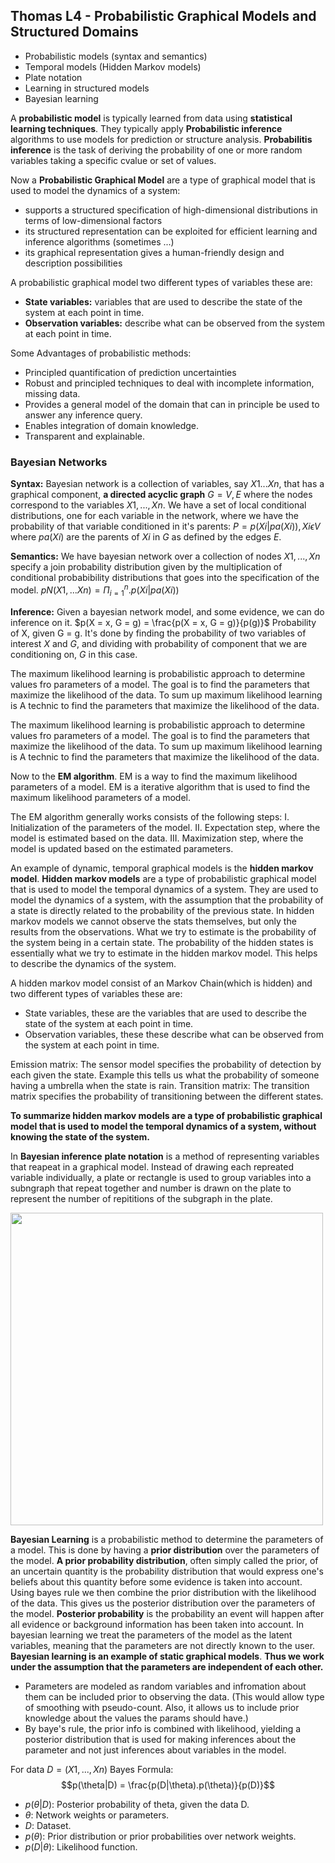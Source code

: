 ## Thomas L4 - Probabilistic Graphical Models and Structured Domains

-  Probabilistic models (syntax and semantics)
-  Temporal models (Hidden Markov models)
-  Plate notation
-  Learning in structured models
-  Bayesian learning

A **probabilistic model** is typically learned from data using **statistical learning techniques**. They typically apply **Probabilistic inference** algorithms to use models for prediction or structure analysis. **Probabilitis inference** is the task of deriving the probability of one or more random variables taking a specific cvalue or set of values.

 Now a **Probabilistic Graphical Model** are a type of graphical model that is used to model the dynamics of a system:
- supports a structured specification of high-dimensional distributions in terms of low-dimensional factors
- its structured representation can be exploited for efficient learning and inference algorithms (sometimes ...)
- its graphical representation gives a human-friendly design and description possibilities

A probabilistic graphical model two different types of variables these are: 
- **State variables:** variables that are used to describe the state of the system at each point in time.
- **Observation variables:** describe what can be observed from the system at each point in time.

Some Advantages of probabilistic methods:
- Principled quantification of prediction uncertainties
- Robust and principled techniques to deal with incomplete information, missing data. 
- Provides a general model of the domain that can in principle be used to answer any inference query.
- Enables integration of domain knowledge. 
- Transparent and explainable.
### Bayesian Networks

**Syntax:** Bayesian network is a collection of variables, say $X1...Xn$, that has a graphical component, **a directed acyclic graph** $G = {V, E}$ where the nodes correspond to the variables $X1,..., Xn$. We have a set of local conditional distributions, one for each variable in the network, where we have the probability of that variable conditioned in it's parents: $P = {p(Xi | pa(Xi)), Xi \epsilon V}$ where $pa(Xi)$ are the parents of $Xi$ in $G$ as defined by the edges $E$. 

**Semantics:** We have bayesian network over a collection of nodes $X1,..., Xn$ specify a join probability distribution given by the multiplication of conditional probabibility distributions that goes into the specification of the model. 
$pN(X1,...Xn) = \Pi_{i=1}^n.p(Xi | pa(Xi))$ 

**Inference:** Given a bayesian network model, and some evidence, we can do inference on it. 
$p(X = x, G = g) = \frac{p(X = x, G = g)}{p(g)}$ Probability of X, given G = g. It's done by finding the probability of two variables of interest $X$ and $G$, and dividing with probability of component that we are conditioning on, $G$ in this case. 

The maximum likelihood learning is probabilistic approach to determine values fro parameters of a model. The goal is to find the parameters that maximize the likelihood of the data. To sum up maximum likelihood learning is A technic to find the parameters that maximize the likelihood of the data. 

The maximum likelihood learning is probabilistic approach to determine values fro parameters of a model. The goal is to find the parameters that maximize the likelihood of the data. To sum up maximum likelihood learning is A technic to find the parameters that maximize the likelihood of the data. 

Now to the **EM algorithm**. EM is a way to find the maximum likelihood parameters of a model. EM is a iterative algorithm that is used to find the maximum likelihood parameters of a model.

The EM algorithm generally works consists of the following steps:
I. Initialization of the parameters of the model.
II. Expectation step, where the model is estimated based on the data.
III. Maximization step, where the model is updated based on the estimated parameters.

An example of dynamic, temporal graphical models is the **hidden markov model**. **Hidden markov models** are a type of probabilistic graphical model that is used to model the temporal dynamics of a system.
They are used to model the dynamics of a system, with the assumption that the probability of a state is directly related to the probability of the previous state.
In hidden markov models we cannot observe the stats themselves, but only the results from the observations. What we try to estimate is the probability of the system being in a certain state. The probability of the hidden states is essentially what we try to estimate in the hidden markov model. This helps to describe the dynamics of the system.

A hidden markov model consist of an Markov Chain(which is hidden) and two different types of variables these are:
- State variables, these are the variables that are used to describe the state of the system at each point in time.
- Observation variables, these these describe what can be observed from the system at each point in time.

Emission matrix: The sensor model specifies the probability of detection by each given the state. Example this tells us what the probability of someone having a umbrella when the state is rain.
Transition matrix: The transition matrix specifies the probability of transitioning between the different states.

**To summarize hidden markov models are a type of probabilistic graphical model that is used to model the temporal dynamics of a system, without knowing the state of the system.**

In **Bayesian inference** **plate notation** is a method of representing variables that reapeat in a graphical model. Instead of drawing each repreated variable individually, a plate or rectangle is used to group variables into a subngraph that repeat together and number is drawn on the plate to represent the number of repititions of the subgraph in the plate.

<img src="..\..\attachments\plate.png" width="500px">

**Bayesian Learning** is a probabilistic method to determine the parameters of a model. This is done by having a **prior distribution** over the parameters of the model. **A prior probability distribution**, often simply called the prior, of an uncertain quantity is the probability distribution that would express one's beliefs about this quantity before some evidence is taken into account. Using bayes rule we then combine the prior distribution with the likelihood of the data. This gives us the posterior distribution over the parameters of the model. **Posterior probability** is the probability an event will happen after all evidence or background information has been taken into account. In bayesian learning we treat the parameters of the model as the latent variables, meaning that the parameters are not directly known to the user.  **Bayesian learning is an example of static graphical models**. **Thus we work under the assumption that the parameters are independent of each other.**

 - Parameters are modeled as random variables and infromation about them can be included prior to observing the data. (This would allow type of smoothing with pseudo-count. Also, it allows us to include prior knowledge about the values the params should have.)
 - By baye's rule, the prior info is combined with likelihood, yielding a posterior distribution that is used for making inferences about the parameter and not just inferences about variables in the model. 

For data $D = (X1,...,Xn)$
Bayes Formula:
$$p(\theta|D) = \frac{p(D|\theta).p(\theta)}{p(D)}$$

- $p(\theta|D)$: Posterior probability of theta, given the data D.
- $\theta$: Network weights or parameters.
- $D$: Dataset. 
- $p(\theta)$: Prior distribution or prior probabilities over network weights. 
- $p(D|\theta)$: Likelihood function.
